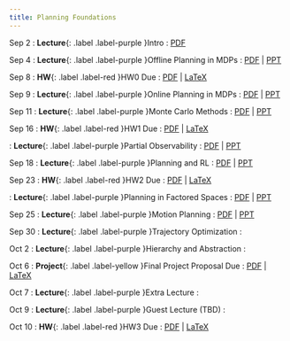 ```yaml
---
title: Planning Foundations
---
```


Sep 2
: **Lecture**{: .label .label-purple }Intro
  : [PDF](/assets/pdf/lecture_slides/RPMML-2025-Lecture0.pdf)

Sep 4
: **Lecture**{: .label .label-purple }Offline Planning in MDPs
  : [PDF](/assets/pdf/lecture_slides/RPMML-2025-Lecture1.pdf) \| [PPT](/assets/pdf/lecture_slides/RPMML-2025-Lecture1.pptx)

Sep 8
: **HW**{: .label .label-red }HW0 Due
  : [PDF](/assets/pdf/hw/hw0.pdf) \| [LaTeX](/assets/pdf/hw/hw0.zip)

Sep 9
: **Lecture**{: .label .label-purple }Online Planning in MDPs
  : [PDF](/assets/pdf/lecture_slides/RPMML-2025-Lecture2.pdf) \| [PPT](/assets/pdf/lecture_slides/RPMML-2025-Lecture2.pptx)

Sep 11
: **Lecture**{: .label .label-purple }Monte Carlo Methods
  : [PDF](/assets/pdf/lecture_slides/RPMML-2025-Lecture3.pdf) \| [PPT](/assets/pdf/lecture_slides/RPMML-2025-Lecture3.pptx)

Sep 16
: **HW**{: .label .label-red }HW1 Due
  : [PDF](/assets/pdf/hw/hw1.pdf) \| [LaTeX](/assets/pdf/hw/hw1.zip)

: **Lecture**{: .label .label-purple }Partial Observability
  : [PDF](/assets/pdf/lecture_slides/RPMML-2025-Lecture4.pdf) \| [PPT](/assets/pdf/lecture_slides/RPMML-2025-Lecture4.pptx)

Sep 18
: **Lecture**{: .label .label-purple }Planning and RL
  : [PDF](/assets/pdf/lecture_slides/RPMML-2025-Lecture5.pdf) \| [PPT](/assets/pdf/lecture_slides/RPMML-2025-Lecture5.pptx)

Sep 23
: **HW**{: .label .label-red }HW2 Due
  : [PDF](/assets/pdf/hw/hw2.pdf) \| [LaTeX](/assets/pdf/hw/hw2.zip)

: **Lecture**{: .label .label-purple }Planning in Factored Spaces
  : [PDF](/assets/pdf/lecture_slides/RPMML-2025-Lecture6.pdf) \| [PPT](/assets/pdf/lecture_slides/RPMML-2025-Lecture6.pptx)

Sep 25
: **Lecture**{: .label .label-purple }Motion Planning
  : [PDF](/assets/pdf/lecture_slides/RPMML-2025-Lecture7.pdf) \| [PPT](/assets/pdf/lecture_slides/RPMML-2025-Lecture7.pptx)

Sep 30
: **Lecture**{: .label .label-purple }Trajectory Optimization
  : [](#)

Oct 2
: **Lecture**{: .label .label-purple }Hierarchy and Abstraction
  : [](#)

Oct 6
: **Project**{: .label .label-yellow }Final Project Proposal Due
  : [PDF](/assets/pdf/hw/final_project_proposal.pdf) \| [LaTeX](/assets/pdf/hw/final_project_proposal.zip)

Oct 7
: **Lecture**{: .label .label-purple }Extra Lecture
  : [](#)

Oct 9
: **Lecture**{: .label .label-purple }Guest Lecture (TBD)
  : [](#)

Oct 10
: **HW**{: .label .label-red }HW3 Due
  : [PDF](/assets/pdf/hw/hw3.pdf) \| [LaTeX](/assets/pdf/hw/hw3.zip)
